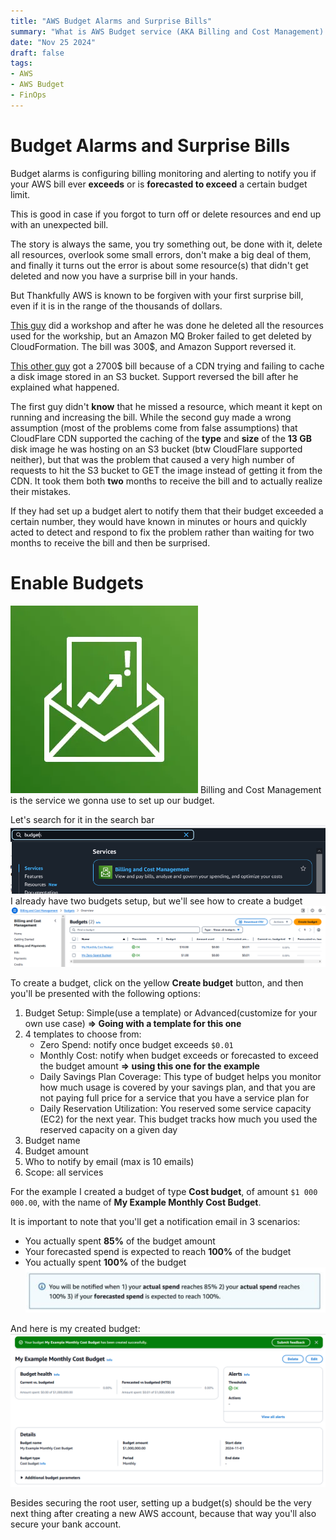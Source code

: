 ```yaml
---
title: "AWS Budget Alarms and Surprise Bills"
summary: "What is AWS Budget service (AKA Billing and Cost Management) and how can we use it to not go broke?"
date: "Nov 25 2024"
draft: false
tags:
- AWS
- AWS Budget
- FinOps
---
```


# Budget Alarms and Surprise Bills

Budget alarms is configuring billing monitoring and alerting to notify you if your AWS bill ever **exceeds** or is **forecasted to exceed** a certain budget limit.

This is good in case if you forgot to turn off or delete resources and end up with an unexpected bill.

The story is always the same, you try something out, be done with it, delete all resources, overlook some small errors, don't make a big deal of them, and finally it turns out the error is about some resource(s) that didn't get deleted and now you have a surprise bill in your hands.

But Thankfully AWS is known to be forgiven with your first surprise bill, even if it is in the range of the thousands of dollars.

[This guy](https://roman.pt/posts/aws-surprise-bill/) did a workshop and after he was done he deleted all the resources used for the workship, but an Amazon MQ Broker failed to get deleted by CloudFormation. The bill was 300$, and Amazon Support reversed it.

[This other guy](https://chrisshort.net/the-aws-bill-heard-around-the-world/) got a 2700$ bill because of a CDN trying and failing to cache a disk image stored in an S3 bucket. Support reversed the bill after he explained what happened.

The first guy didn't **know** that he missed a resource, which meant it kept on running and increasing the bill. While the second guy made a wrong assumption (most of the problems come from false assumptions) that CloudFlare CDN supported the caching of the **type** and **size** of the **13 GB** disk image he was hosting on an S3 bucket (btw CloudFlare supported neither), but that was the problem that caused a very high number of requests to hit the S3 bucket to GET the image instead of getting it from the CDN. It took them both **two** months to receive the bill and to actually realize their mistakes.

If they had set up a budget alert to notify them that their budget exceeded a certain number, they would have known in minutes or hours and quickly acted to detect and respond to fix the problem rather than waiting for two months to receive the bill and then be surprised.

# Enable Budgets
![AWS Billing and Cost Management](f9389cc09fc253f1e30a661df0651707_kix.6op2tzirk8lf.webp)
Billing and Cost Management is the service we gonna use to set up our budget.

Let's search for it in the search bar
![search for the Budget service](<Pasted image 20241126004519.png>)
I already have two budgets setup, but we'll see how to create a budget
![Budgets dashboard](<Pasted image 20241126004810.png>)

To create a budget, click on the yellow **Create budget** button, and then you'll be presented with the following options:
1. Budget Setup: Simple(use a template) or Advanced(customize for your own use case) **=> Going with a template for this one**
2. 4 templates to choose from:
	- Zero Spend: notify once budget exceeds `$0.01`
	- Monthly Cost: notify when budget exceeds or forecasted to exceed the budget amount **=> using this one for the example**
	- Daily Savings Plan Coverage: This type of budget helps you monitor how much usage is covered by your savings plan, and that you are not paying full price for a service that you have a service plan for
	- Daily Reservation Utilization: You reserved some service capacity (EC2) for the next year. This budget tracks how much you used the reserved capacity on a given day
3. Budget name
4. Budget amount
5. Who to notify by email (max is 10 emails)
6. Scope: all services

For the example I created a budget of type **Cost budget**, of amount `$1 000 000.00`, with the name of **My Example Monthly Cost Budget**.

It is important to note that you'll get a notification email in 3 scenarios:
- You actually spent **85%** of the budget amount
- Your forecasted spend is expected to reach **100%** of the budget
- You actually spent **100%** of the budget
![When budget alarms are sent](<Pasted image 20241126010839.png>)

And here is my created budget:
![Newly created budget](<Pasted image 20241126010601.png>)

Besides securing the root user, setting up a budget(s) should be the very next thing after creating a new AWS account, because that way you'll also secure your bank account.